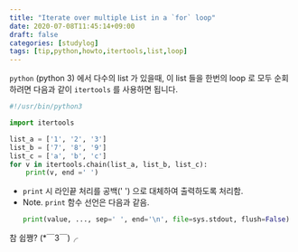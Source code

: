 ```yaml
---
title: "Iterate over multiple List in a `for` loop"
date: 2020-07-08T11:45:14+09:00
draft: false
categories: [studylog]
tags: [tip,python,howto,itertools,list,loop]
---
```


`python` (python 3) 에서 다수의 list 가 있을때, 이 list 들을 한번의 loop 로 모두 순회하려면 다음과 같이 `itertools` 를 사용하면 됩니다.

```py
#!/usr/bin/python3

import itertools

list_a = ['1', '2', '3']
list_b = ['7', '8', '9']
list_c = ['a', 'b', 'c']
for v in itertools.chain(list_a, list_b, list_c):
    print(v, end =' ')
```

* `print` 시 라인끝 처리를 공백(' ') 으로 대체하여 출력하도록 처리함.
 * Note. `print` 함수 선언은 다음과 같음.
   ```py
   print(value, ..., sep=' ', end='\n', file=sys.stdout, flush=False)
   ```

참 쉽쪙? (*￣3￣)╭